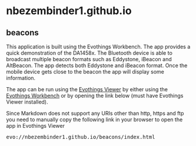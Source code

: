 # nbezembinder1.github.io

## beacons
This application is built using the Evothings Workbench. The app provides a quick demonstration of the DA1458x. 
The Bluetooth device is able to broadcast multiple beacon formats such as Eddystone, iBeacon and AltBeacon. The app detects both Eddystone and iBeacon format. Once the mobile device gets close to the beacon the app will display some information.

The app can be run using the [Evothings Viewer](https://evothings.com/doc/studio/evothings-viewer.html) by either using the [Evothings Workbench](https://evothings.com/doc/tutorials/evothings-studio-getting-started.html) or by opening the link below (must have Evothings Viewer installed).

Since Markdown does not support any URIs other than http, https and ftp you need to manually copy the following link in your browser to open the app in Evothings Viewer

<pre>evo://nbezembinder1.github.io/beacons/index.html</pre>
